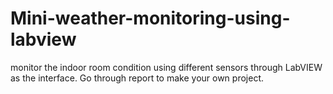 # Mini-weather-monitoring-using-labview
monitor the indoor room condition using different sensors through LabVIEW as the interface. 
Go through report to make your own project. 
